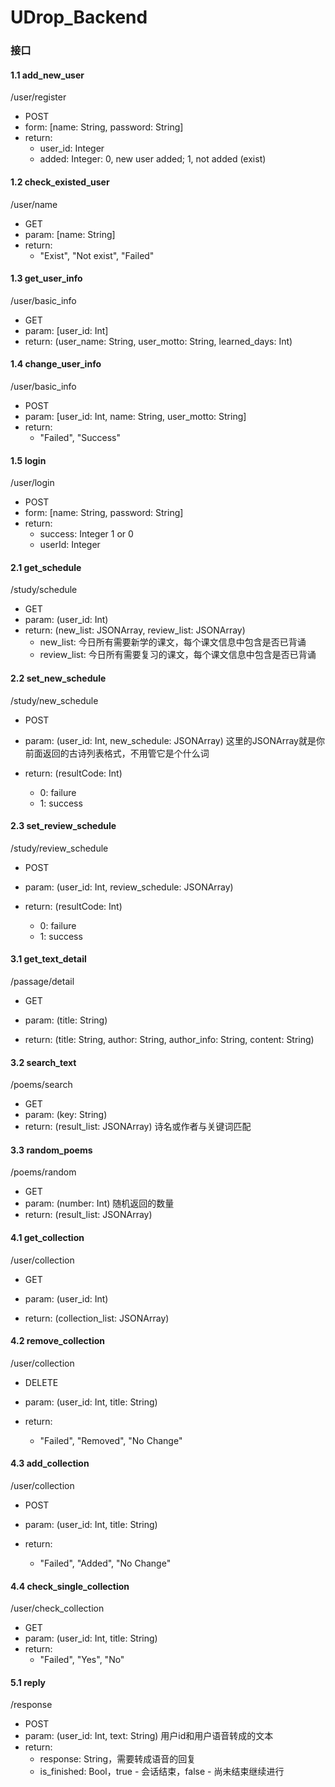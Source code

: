# UDrop_Backend
### 接口

#### 1.1 add_new_user

/user/register

- POST
- form: \[name: String, password: String]
- return:
  - user_id: Integer
  - added: Integer: 0, new user added; 1, not added (exist)

#### 1.2 check_existed_user

/user/name

- GET
- param: \[name: String]
- return:
  - "Exist", "Not exist", "Failed"

#### 1.3 get_user_info

/user/basic_info

- GET
- param: \[user_id: Int]
- return: (user_name: String, user_motto: String, learned_days: Int)

#### 1.4 change_user_info

/user/basic_info

- POST
- param: \[user_id: Int, name: String, user_motto: String]
- return: 
  - "Failed", "Success"

#### 1.5 login

/user/login

- POST
- form: \[name: String, password: String]
- return:
  - success: Integer 1 or 0
  - userId: Integer

#### 2.1 get_schedule

/study/schedule

- GET
- param: (user_id: Int)
- return: (new_list: JSONArray, review_list: JSONArray)
  - new_list: 今日所有需要新学的课文，每个课文信息中包含是否已背诵
  - review_list: 今日所有需要复习的课文，每个课文信息中包含是否已背诵

#### 2.2 set_new_schedule

/study/new_schedule

- POST

- param: (user_id: Int, new_schedule: JSONArray) 这里的JSONArray就是你前面返回的古诗列表格式，不用管它是个什么词
- return: (resultCode: Int)
  - 0: failure
  - 1: success

#### 2.3 set_review_schedule

/study/review_schedule

- POST

- param: (user_id: Int, review_schedule: JSONArray)
- return: (resultCode: Int)
  - 0: failure
  - 1: success

#### 3.1 get_text_detail

/passage/detail

- GET

- param: (title: String)
- return: (title: String, author: String, author_info: String, content: String)

#### 3.2 search_text

/poems/search

- GET
- param: (key: String)
- return: (result_list: JSONArray) 诗名或作者与关键词匹配

#### 3.3 random_poems

/poems/random

- GET
- param: (number: Int) 随机返回的数量
- return: (result_list: JSONArray)

#### 4.1 get_collection

/user/collection

- GET

- param: (user_id: Int)
- return: (collection_list: JSONArray)

#### 4.2 remove_collection

/user/collection

- DELETE

- param: (user_id: Int, title: String)
- return:
  - "Failed", "Removed", "No Change"

#### 4.3 add_collection

/user/collection

- POST

- param: (user_id: Int, title: String)
- return:
  - "Failed", "Added", "No Change"

#### 4.4 check_single_collection

/user/check_collection

- GET
- param: (user_id: Int, title: String)
- return:
  - "Failed", "Yes", "No"

#### 5.1 reply

/response

- POST
- param: (user_id: Int, text: String) 用户id和用户语音转成的文本
- return:
  - response: String，需要转成语音的回复
  - is_finished: Bool，true - 会话结束，false - 尚未结束继续进行

